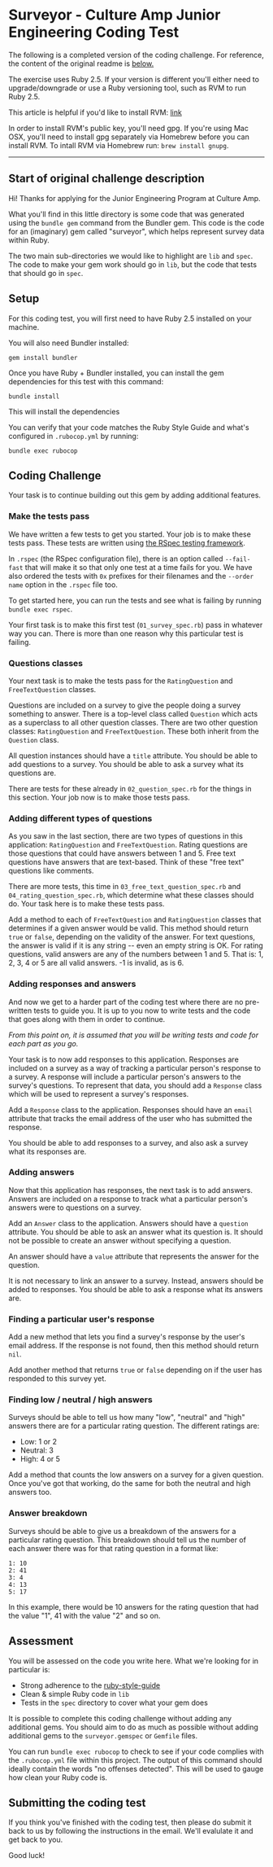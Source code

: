 # Surveyor - Culture Amp Junior Engineering Coding Test

The following is a completed version of the coding challenge. For reference, the content of the original readme is [below.](https://github.com/bencefulop/surveyor-challenge#Start-of-original-challenge-description)

The exercise uses Ruby 2.5. If your version is different you'll either need to upgrade/downgrade or use a Ruby versioning tool, such as RVM to run Ruby 2.5.

This article is helpful if you'd like to install RVM: [link](https://medium.com/the-andela-way/ruby-versioning-with-ruby-version-manager-rvm-6a3198b263df)

In order to install RVM's public key, you'll need gpg. If you're using Mac OSX, you'll need to install gpg separately via Homebrew before you can install RVM. To intall RVM via Homebrew run: `brew install gnupg`.

---

## Start of original challenge description

Hi! Thanks for applying for the Junior Engineering Program at Culture Amp.

What you'll find in this little directory is some code that was generated using the `bundle gem` command from the Bundler gem. This code is the code for an (imaginary) gem called "surveyor", which helps represent survey data within Ruby.

The two main sub-directories we would like to highlight are `lib` and `spec`. The code to make your gem work should go in `lib`, but the code that tests that should go in `spec`.

## Setup

For this coding test, you will first need to have Ruby 2.5 installed on your machine.

You will also need Bundler installed:

```
gem install bundler
```

Once you have Ruby + Bundler installed, you can install the gem dependencies for this test with this command:

```
bundle install
```

This will install the dependencies

You can verify that your code matches the Ruby Style Guide and what's configured in `.rubocop.yml` by running:

```
bundle exec rubocop
```

## Coding Challenge

Your task is to continue building out this gem by adding additional features.

### Make the tests pass

We have written a few tests to get you started. Your job is to make these tests pass. These tests are written using [the RSpec testing framework](https://relishapp.com/rspec).

In `.rspec` (the RSpec configuration file), there is an option called `--fail-fast` that will make it so that only one test at a time fails for you. We have also ordered the tests with `0x` prefixes for their filenames and the `--order name` option in the `.rspec` file too.

To get started here, you can run the tests and see what is failing by running `bundle exec rspec`.

Your first task is to make this first test (`01_survey_spec.rb`) pass in whatever way you can. There is more than one reason why this particular test is failing.

### Questions classes

Your next task is to make the tests pass for the `RatingQuestion` and `FreeTextQuestion` classes.

Questions are included on a survey to give the people doing a survey something to answer. There is a top-level class called `Question` which acts as a superclass to all other question classes. There are two other question classes: `RatingQuestion` and `FreeTextQuestion`. These both inherit from the `Question` class.

All question instances should have a `title` attribute. You should be able to add questions to a survey. You should be able to ask a survey what its questions are.

There are tests for these already in `02_question_spec.rb` for the things in this section. Your job now is to make those tests pass.

### Adding different types of questions

As you saw in the last section, there are two types of questions in this application: `RatingQuestion` and `FreeTextQuestion`. Rating questions are those questions that could have answers between 1 and 5. Free text questions have answers that are text-based. Think of these "free text" questions like comments.

There are more tests, this time in `03_free_text_question_spec.rb` and `04_rating_question_spec.rb`, which determine what these classes should do. Your task here is to make these tests pass.

Add a method to each of `FreeTextQuestion` and `RatingQuestion` classes that determines if a given answer would be valid. This method should return `true` or `false`, depending on the validity of the answer. For text questions, the answer is valid if it is any string -- even an empty string is OK. For rating questions, valid answers are any of the numbers between 1 and 5. That is: 1, 2, 3, 4 or 5 are all valid answers. -1 is invalid, as is 6.

### Adding responses and answers

And now we get to a harder part of the coding test where there are no pre-written tests to guide you. It is up to you now to write tests and the code that goes along with them in order to continue.

_From this point on, it is assumed that you will be writing tests and code for each part as you go._

Your task is to now add responses to this application. Responses are included on a survey as a way of tracking a particular person's response to a survey. A response will include a particular person's answers to the survey's questions. To represent that data, you should add a `Response` class which will be used to represent a survey's responses.

Add a `Response` class to the application. Responses should have an `email` attribute that tracks the email address of the user who has submitted the response.

You should be able to add responses to a survey, and also ask a survey what its responses are.

### Adding answers

Now that this application has responses, the next task is to add answers. Answers are included on a response to track what a particular person's answers were to questions on a survey.

Add an `Answer` class to the application. Answers should have a `question` attribute. You should be able to ask an answer what its question is. It should not be possible to create an answer without specifying a question.

An answer should have a `value` attribute that represents the answer for the question.

It is not necessary to link an answer to a survey. Instead, answers should be added to responses. You should be able to ask a response what its answers are.

### Finding a particular user's response

Add a new method that lets you find a survey's response by the user's email address. If the response is not found, then this method should return `nil`.

Add another method that returns `true` or `false` depending on if the user has responded to this survey yet.

### Finding low / neutral / high answers

Surveys should be able to tell us how many "low", "neutral" and "high" answers there are for a particular rating question. The different ratings are:

- Low: 1 or 2
- Neutral: 3
- High: 4 or 5

Add a method that counts the low answers on a survey for a given question. Once you've got that working, do the same for both the neutral and high answers too.

### Answer breakdown

Surveys should be able to give us a breakdown of the answers for a particular rating question. This breakdown should tell us the number of each answer there was for that rating question in a format like:

```
1: 10
2: 41
3: 4
4: 13
5: 17
```

In this example, there would be 10 answers for the rating question that had the value "1", 41 with the value "2" and so on.

## Assessment

You will be assessed on the code you write here. What we're looking for in particular is:

- Strong adherence to the [ruby-style-guide](https://github.com/bbatsov/ruby-style-guide)
- Clean & simple Ruby code in `lib`
- Tests in the `spec` directory to cover what your gem does

It is possible to complete this coding challenge without adding any additional gems. You should aim to do as much as possible without adding additional gems to the `surveyor.gemspec` or `Gemfile` files.

You can run `bundle exec rubocop` to check to see if your code complies with the `.rubocop.yml` file within this project. The output of this command should ideally contain the words "no offenses detected". This will be used to gauge how clean your Ruby code is.

## Submitting the coding test

If you think you've finished with the coding test, then please do submit it back to us by following the instructions in the email. We'll evalulate it and get back to you.

Good luck!
